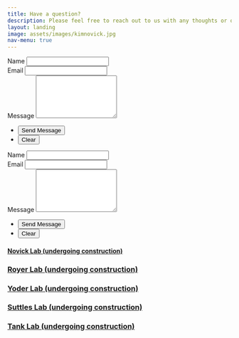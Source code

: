 ```yaml
---
title: Have a question?
description: Please feel free to reach out to us with any thoughts or questions - we  would love to hear from you!
layout: landing
image: assets/images/kimnovick.jpg
nav-menu: true
---
```



<!-- Contact -->
<section id="contact"> 
  <div class="inner">
      <form action="https://formspree.io/f/xgvwjkrz" method="POST">
        <!-- Honeypot Field for Spam Protection -->
        <input type="text" name="_honeypot" style="display:none">
  <div class="field half first">
          <label for="name">Name</label>
          <input type="text" name="name" id="name" required />
        </div>
        <div class="field half">
          <label for="email">Email</label>
          <input type="email" name="email" id="email" required />
        </div>
        <div class="field">
          <label for="message">Message</label>
          <textarea name="message" id="message" rows="6" required></textarea>
        </div>
  <ul class="actions">
          <li><input type="submit" value="Send Message" class="special" /></li>
          <li><input type="reset" value="Clear" /></li>
        </ul>
      </form>
  </div>
</section>




<!-- Contact test-->
<section id="contact"> 
  <div class="inner">
      <form action="https://formspree.io/f/xgvwjkrz" method="POST">
        <!-- Honeypot Field for Spam Protection -->
        <input type="text" name="_honeypot" style="display:none">
  <div class="field half first">
          <label for="name">Name</label>
          <input type="text" name="name" id="name" required />
        </div>
        <div class="field half">
          <label for="email">Email</label>
          <input type="email" name="email" id="email" required />
        </div>
        <div class="field">
          <label for="message">Message</label>
          <textarea name="message" id="message" rows="6" required></textarea>
        </div>
  <ul class="actions">
          <li><input type="submit" value="Send Message" class="special" /></li>
          <li><input type="reset" value="Clear" /></li>
        </ul>
			</form>
		</section>
		<section class="split">
			<section>
				<div class="contact-method">
					<span class="icon alt fa-tree"></span>
					<h4><a href="https://kesondrakey.github.io/DownforMaintenance">Novick Lab (undergoing construction)</a></h4>
				</div>
			</section>
			<section>
				<div class="contact-method">
					<span class="icon alt fa-envelope"></span>
					<h3><a href="https://kesondrakey.github.io/DownforMaintenance">Royer Lab (undergoing construction)</a></h3>
				</div>
			</section>
					<section>
				<div class="contact-method">
					<span class="icon alt fa-envelope"></span>
					<h3><a href="https://kesondrakey.github.io/DownforMaintenance">Yoder Lab (undergoing construction)</a></h3>
				</div>
			</section>
   			<section>
				<div class="contact-method">
					<span class="icon alt fa-envelope"></span>
					<h3><a href="https://kesondrakey.github.io/DownforMaintenance">Suttles Lab (undergoing construction)</a></h3>
				</div>
			</section>
			<section>
				<div class="contact-method">
					<span class="icon alt fa-envelope"></span>
					<h3><a href="https://kesondrakey.github.io/DownforMaintenance">Tank Lab (undergoing construction)</a></h3>
				</div>
			</section>
		</section>
	</div>
</section>




